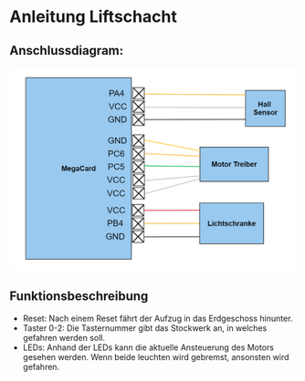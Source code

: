 
# Anleitung Liftschacht

## Anschlussdiagram:
![](sources/wiring.png)

## Funktionsbeschreibung
* Reset: Nach einem Reset fährt der Aufzug in das Erdgeschoss hinunter.
* Taster 0-2: Die Tasternummer gibt das Stockwerk an, in welches gefahren werden soll.
* LEDs: Anhand der LEDs kann die aktuelle Ansteuerung des Motors gesehen werden. Wenn beide leuchten wird gebremst, ansonsten wird gefahren. 
